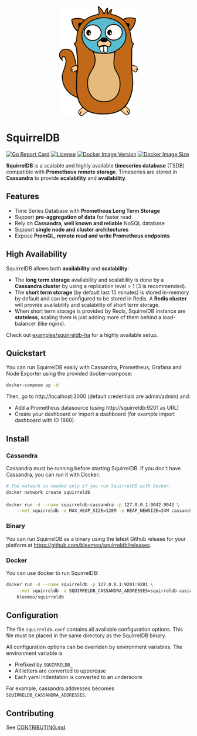 <p align="center">
   <img src="logo.svg" alt="SquirrelDB" height="300"/>
</p>

# SquirrelDB

[![Go Report Card](https://goreportcard.com/badge/github.com/bleemeo/squirreldb)](https://goreportcard.com/report/github.com/bleemeo/squirreldb)
[![License](https://img.shields.io/badge/license-Apache%202.0-blue.svg)](https://github.com/bleemeo/glouton/blob/master/LICENSE)
[![Docker Image Version](https://img.shields.io/docker/v/bleemeo/squirreldb)](https://hub.docker.com/r/bleemeo/glouton/tags)
[![Docker Image Size](https://img.shields.io/docker/image-size/bleemeo/squirreldb)](https://hub.docker.com/r/bleemeo/glouton)

**SquirrelDB** is a scalable and highly available **timeseries database** (TSDB) compatible with **Prometheus remote storage**. Timeseries are stored in **Cassandra** to provide **scalability** and **availability**.

## Features

- Time Series Database with **Prometheus Long Term Storage**
- Support **pre-aggregation of data** for faster read
- Rely on **Cassandra, well known and reliable** NoSQL database
- Support **single node and cluster architectures**
- Expose **PromQL, remote read and write Prometheus endpoints**

## High Availability

SquirrelDB allows both **availability** and **scalability**:

* The **long term storage** availability and scalability is done by a **Cassandra cluster** by using a replication level > 1 (3 is recommended).
* The **short term storage** (by default last 15 minutes) is stored in-memory by default and can be configured to be stored in Redis. A **Redis cluster** will provide availability and scalability of short term storage.
* When short term storage is provided by Redis, SquirrelDB instance are **stateless**, scaling them is just adding more of them behind a load-balancer (like nginx).

Check out [examples/squirreldb-ha](./examples/squirreldb_ha/) for a highly available setup.

## Quickstart

You can run SquirrelDB easily with Cassandra, Prometheus, Grafana and Node Exporter using the provided docker-compose:

```sh
docker-compose up -d
```

Then, go to http://localhost:3000 (default credentials are admin/admin) and:

* Add a Prometheus datasource (using http://squirreldb:9201 as URL)
* Create your dashboard or import a dashboard (for example import dashboard with ID 1860).

## Install

### Cassandra

Cassandra must be running before starting SquirrelDB. If you don't have Cassandra, you can run it with Docker:
```sh
# The network is needed only if you run SquirrelDB with Docker.
docker network create squirreldb

docker run -d --name squirreldb-cassandra -p 127.0.0.1:9042:9042 \
    --net squirreldb -e MAX_HEAP_SIZE=128M -e HEAP_NEWSIZE=24M cassandra
```

### Binary

You can run SquirrelDB as a binary using the latest Github release for your platform at https://github.com/bleemeo/squirreldb/releases.

### Docker

You can use docker to run SquirrelDB:
```sh
docker run -d --name squirreldb -p 127.0.0.1:9201:9201 \
    --net squirreldb -e SQUIRRELDB_CASSANDRA_ADDRESSES=squirreldb-cassandra:9042 \
    bleemeo/squirreldb
```

## Configuration

The file `squirreldb.conf` contains all available configuration options. This file must be placed in the same directory as the SquirrelDB binary.

All configuration options can be overriden by environment variables. The environment variable is
- Prefixed by `SQUIRRELDB_`
- All letters are converted to uppercase
- Each yaml indentation is converted to an underscore

For example, cassandra.addresses becomes `SQUIRRELDB_CASSANDRA_ADDRESSES`.

## Contributing

See [CONTRIBUTING.md](CONTRIBUTING.md).
